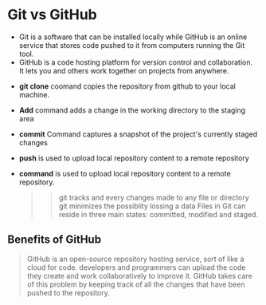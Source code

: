 # Git vs GitHub

  + Git is a software that can be installed locally while GitHub is an online service that stores code pushed to it from computers running the Git tool.
  + GitHub is a code hosting platform for version control and collaboration. It lets you and others work together on projects from anywhere.
   * **git clone** coomand copies the repository from github to your local machine.
   * **Add**  command adds a change in the working directory to the staging area
   * **commit** Command captures a snapshot of the project's currently staged changes
   * **push** is used to upload local repository content to a remote repository
   * **command** is used to upload local repository content to a remote repository.

         
     >> git tracks and every changes made to any file or directory
     >> git minimizes the possiblity lossing a data
     >>Files in Git can reside in three main states: committed, modified and staged.
       

  ## Benefits of GitHub

  > GitHub is an open-source repository hosting service, sort of like a cloud for code. 
  > developers and programmers can upload the code they create and work collaboratively to improve it.
  > GitHub takes care of this problem by keeping track of all the changes that have been pushed to the repository.
